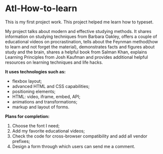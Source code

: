 # Atl-How-to-learn
This is my first project work. This project helped me learn how to typeset.

My project talks about modern and effective studying methods. It shares information on studying techniques from Barbara Oakley, offers a couple of educational videos on procrastination, tells about the Feynman method(how to learn and not forget the material), demonstrates facts and figures about study and the brain, shares a helpful book from Salman Khan, explains Learning Principles from Josh Kaufman and provides additional helpful resources on learning techniques and life hacks.

 __It uses technologies such as:__
 * flexbox layout;
 * advanced HTML and CSS capabilities;
 * positioning elements;
 * HTML: video, iframe, embed, API;
 * animations and transformations;
 * markup and layout of forms.

 __Plans for completion:__
 1. Choose the font I need;
 2. Add my favorite educational videos;
 3. Check the code for cross-browser compatibility and add all vendor prefixes;
 4. Design a form through which users can send me a comment.

